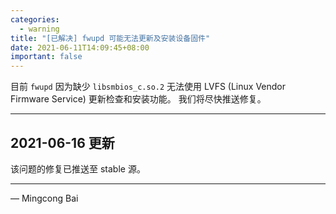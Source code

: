 ```yaml
---
categories:
  - warning
title: "[已解决] fwupd 可能无法更新及安装设备固件"
date: 2021-06-11T14:09:45+08:00
important: false
---
```


目前 `fwupd` 因为缺少 `libsmbios_c.so.2` 无法使用
LVFS (Linux Vendor Firmware Service) 更新检查和安装功能。
我们将尽快推送修复。

----

2021-06-16 更新
---------------

该问题的修复已推送至 stable 源。

----

— Mingcong Bai
